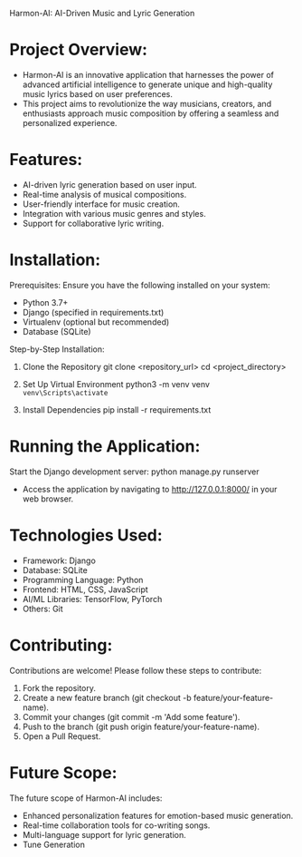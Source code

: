 Harmon-AI: AI-Driven Music and Lyric Generation

# Project Overview:
* Harmon-AI is an innovative application that harnesses the power of advanced artificial intelligence to generate unique and high-quality music lyrics based on user preferences.
* This project aims to revolutionize the way musicians, creators, and enthusiasts approach music composition by offering a seamless and personalized experience.

# Features:
* AI-driven lyric generation based on user input.
* Real-time analysis of musical compositions.
* User-friendly interface for music creation.
* Integration with various music genres and styles.
* Support for collaborative lyric writing.

# Installation:

Prerequisites:
Ensure you have the following installed on your system:
  * Python 3.7+
  * Django (specified in requirements.txt)
  *	Virtualenv (optional but recommended)
  *	Database (SQLite)

Step-by-Step Installation:

1. Clone the Repository
  git clone <repository_url>
  cd <project_directory>

2. Set Up Virtual Environment
  python3 -m venv venv
  `venv\Scripts\activate`

3. Install Dependencies
  pip install -r requirements.txt

# Running the Application:

Start the Django development server:
  python manage.py runserver

* Access the application by navigating to http://127.0.0.1:8000/ in your web browser.

# Technologies Used:
  *	Framework: Django
  *	Database: SQLite
  *	Programming Language: Python
  *	Frontend: HTML, CSS, JavaScript
  *	AI/ML Libraries: TensorFlow, PyTorch
  *	Others: Git

# Contributing:
Contributions are welcome! Please follow these steps to contribute:
  1.	Fork the repository.
  2.	Create a new feature branch (git checkout -b feature/your-feature-name).
  3.	Commit your changes (git commit -m 'Add some feature').
  4.	Push to the branch (git push origin feature/your-feature-name).
  5.	Open a Pull Request.

# Future Scope:
The future scope of Harmon-AI includes:
  *	Enhanced personalization features for emotion-based music generation.
  *	Real-time collaboration tools for co-writing songs.
  *	Multi-language support for lyric generation.
  *	Tune Generation
